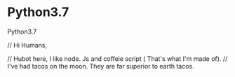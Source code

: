 # Python3.7
Python3.7 

// Hi Humans,

// Hubot here, I like node. Js and coffeie script ( That's what I'm made of).
// I've had tacos on the moon. They are far superior to earth tacos.

